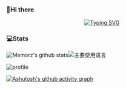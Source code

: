 ### 👋Hi there

<p align="center">
  <a href="https://git.io/typing-svg"><img src="https://readme-typing-svg.demolab.com?font=Fira+Code&pause=1000&center=true&vCenter=true&width=600&lines=Live+in+the+present+and+enjoy+in+time." alt="Typing SVG" /></a>
</p>

### 💻Stats

![Memorz's github stats](https://github-readme-stats.vercel.app/api?username=Memorz&hide_title=false&hide_border=true&show_icons=true&include_all_commits=true&line_height=20&bg_color=0,EC6C6C,FFD479,FFFC79,73FA79&theme=graywhite&locale=cn)![主要使用语言](https://github-readme-stats.vercel.app/api/top-langs/?username=Memorz&hide_title=false&hide_border=true&layout=compact&bg_color=0,73FA79,73FDFF,D783FF&theme=graywhite&locale=cn)

![profile](https://github-profile-trophy.vercel.app/?username=Memorz&theme=algolia&column=8)

[![Ashutosh's github activity graph](https://github-readme-activity-graph.cyclic.app/graph?username=Memorz&bg_color=ffffff&color=9e4c98&line=ff0000&point=00ccff&area=true&hide_border=true)](https://github.com/ashutosh00710/github-readme-activity-graph)

